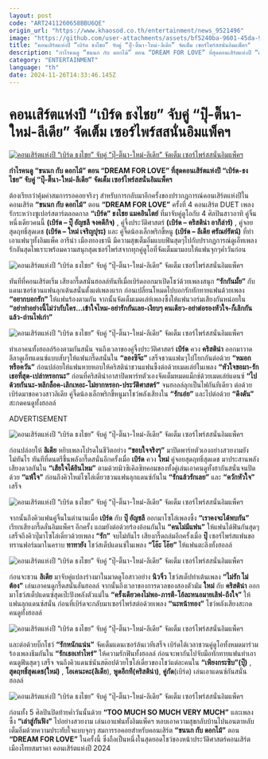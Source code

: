```yaml
---
layout: post
code: "ART2411260658BBU6QE"
origin_url: "https://www.khaosod.co.th/entertainment/news_9521496"
image: "https://github.com/user-attachments/assets/bf5240ba-9601-45da-95fe-a7d5ad2c4c5c"
title: "คอนเสิร์ตแห่งปี “เบิร์ด ธงไชย” จับคู่ “ปุ๊-ติ๊นา-ใหม่-ลีเดีย” จัดเต็ม เซอร์ไพร์สสนั่นอิมแพ็คฯ"
description: "กำไรคนดู “ขนนก กับ ดอกไม้” ตอน “DREAM FOR LOVE” ที่สุดคอนเสิร์ตแห่งปี “เบิร์ด-ธงไชย” จับคู่ “ปุ๊-ติ๊นา-ใหม่-ลีเดีย” จัดเต็ม เซอร์ไพร์สสนั่นอิมแพ็คฯ"
category: "ENTERTAINMENT"
language: "th"
date: 2024-11-26T14:33:46.145Z
---
```


# คอนเสิร์ตแห่งปี “เบิร์ด ธงไชย” จับคู่ “ปุ๊-ติ๊นา-ใหม่-ลีเดีย” จัดเต็ม เซอร์ไพร์สสนั่นอิมแพ็คฯ

[![คอนเสิร์ตแห่งปี “เบิร์ด ธงไชย” จับคู่ “ปุ๊-ติ๊นา-ใหม่-ลีเดีย” จัดเต็ม เซอร์ไพร์สสนั่นอิมแพ็คฯ](https://www.khaosod.co.th/wpapp/uploads/2024/11/brith_261167-1.jpg "คอนเสิร์ตแห่งปี “เบิร์ด ธงไชย” จับคู่ “ปุ๊-ติ๊นา-ใหม่-ลีเดีย” จัดเต็ม เซอร์ไพร์สสนั่นอิมแพ็คฯ")](https://www.khaosod.co.th/wpapp/uploads/2024/11/brith_261167-1.jpg)

**กำไรคนดู “ขนนก กับ ดอกไม้” ตอน “DREAM FOR LOVE” ที่สุดคอนเสิร์ตแห่งปี “เบิร์ด-ธงไชย” จับคู่ “ปุ๊-ติ๊นา-ใหม่-ลีเดีย” จัดเต็ม เซอร์ไพร์สสนั่นอิมแพ็คฯ**

ต้องเรียกว่าคุ้มค่าสมการรอคอยจริงๆ สำหรับการกลับมาอีกครั้งของปรากฎการณ์คอนเสิร์ตแห่งปีในคอนเสิร์ต **“ขนนก กับ ดอกไม้”** ตอน **“DREAM FOR LOVE”** ครั้งที่ 4 คอนเสิร์ต DUET เพลงรักระหว่างซูเปอร์สตาร์ตลอดกาล **“เบิร์ด” ธงไชย แมคอินไตย์** ที่มาจับคู่ดูโอกับ 4 ศิลปินสาวอาทิ คู่จิ้นหนึ่งเดียวคนนี้ **(เบิร์ด – ปุ๊ อัญชลี จงคดีกิจ)** , คู่จึ้งประวัติศาสตร์ **(เบิร์ด – คริสติน่า อากีล่าร์)** , คู่จอยสุดฤทธิ์สุดเดช **(เบิร์ด – ใหม่ เจริญปุระ)** และ คู่จี๊ดน้องเล็กพริกขี้หนู **(เบิร์ด – ลีเดีย ศรัณย์รัตน์)** ที่ทำเอาแฟนๆทั้งอิมแพ็ค อารีน่า เมืองทองธานี มีความสุขเต็มอิ่มแบบฟินสุดๆไปกับปรากฏการณ์ดูเอ็ทเพลงรักอันสุดไพเราะพร้อมความสนุกสุดเซอร์ไพร์สจากทุกคู่ดูโอที่จัดเต็มมามอบให้แฟนจุกๆค่ำวันก่อน

![คอนเสิร์ตแห่งปี “เบิร์ด ธงไชย” จับคู่ “ปุ๊-ติ๊นา-ใหม่-ลีเดีย” จัดเต็ม เซอร์ไพร์สสนั่นอิมแพ็คฯ](https://www.khaosod.co.th/wpapp/uploads/2024/11/brith_261167-5.jpg)

ทันทีที่คอนเสิร์ตเริ่ม เสียงกรี๊ดสนั่นฮอลล์ทันทีเมื่อเบิร์ดออกมาเปิดโชว์ด้วยเพลงสนุก **“รักกันมั้ย”** กับแดนเซอร์ชวนแฟนลุกเต้นสนั่นตั้งแต่เพลงแรก ก่อนเปลี่ยนโหมดไปบอกรักทักทายแฟนด้วยเพลง **“อยากบอกรัก”** ให้แฟนร้องตามกัน จากนั้นจัดเต็มเมดเล่ย์เพลงซึ้งให้แฟนวอร์มเสียงกันหน่อยใน **“อย่าทำอย่างนี้ไม่ว่ากับใคร…เข้าใจไหม-อย่ารักกันเลย-เงียบๆ คนเดียว-อย่าต่อรองหัวใจ-ก็เลิกกันแล้ว-ถ่านไฟเก่า”**

![คอนเสิร์ตแห่งปี “เบิร์ด ธงไชย” จับคู่ “ปุ๊-ติ๊นา-ใหม่-ลีเดีย” จัดเต็ม เซอร์ไพร์สสนั่นอิมแพ็คฯ](https://www.khaosod.co.th/wpapp/uploads/2024/11/brith_261167-10.jpg)

ทำเอาคนทั้งฮอลล์ร้องตามกันสนั่น จนถึงเวลาของคู่จึ้งประวัติศาสตร์ **เบิร์ด** ควง **คริสติน่า** ออกมาวาดลีลาดูเอ็ทแดนซ์แบบสับๆให้แฟนกรี๊ดสนั่นใน **“ลองซิจ๊ะ”** เสร็จชวนแฟนๆไปโยกกันต่อด้วย **“หมอกหรือควัน”** ก่อนปล่อยให้แฟนหายหอบให้คริสติน่าชวนแฟนซึ้งต่อด้วยเมดเล่ย์ในเพลง **“หัวใจขอมา-รักเธอที่สุด-เปล่าหรอกนะ”** ก่อนที่คริสติน่าอาสาปิดพาร์ทตัวเองจัดเต็มหมดแม็กช์ด้วยเมดเล่ย์แดนซ์ **“ไปด้วยกันนะ-พลิกล็อค-เลิกเหอะ-ไม่ยากหรอก-ประวัติศาสตร์”** จนฮอลล์ลุกเป็นไฟกันทีเดียว ต่อด้วยเบิร์ดมาขอควงสาวลิเดีย คู่จี๊ดน้องเล็กพริกขี้หนูมาโชว์พลังเสียงใน **“รักเอ๋ย”** และไปต่อด้วย **“ดึงดัน”** สะกดคนดูทั้งฮอลล์

ADVERTISEMENT

![คอนเสิร์ตแห่งปี “เบิร์ด ธงไชย” จับคู่ “ปุ๊-ติ๊นา-ใหม่-ลีเดีย” จัดเต็ม เซอร์ไพร์สสนั่นอิมแพ็คฯ](https://www.khaosod.co.th/wpapp/uploads/2024/11/brith_261167-4.jpg)

ก่อนปล่อยให้ **ลิเดีย** หยิบเพลงโปรดในชีวิตอย่าง **“ขอบใจจริงๆ”** มาปิดพาร์ทตัวเองอย่างสวยงามยังไม่ทันไร ทันทีที่ดนตรีขึ้นพลังกรี๊ดสนั่นอีกครั้งเมื่อ **เบิร์ด** ควง **ใหม่** คู่จอยสุดฤทธิ์สุดเดช มาประสานพลังเสียงดวลกันใน **“เสียใจได้ยินไหม”** ตามด้วยมิวซิเคิลซิทคอมของทั้งคู่เล่นเอาคนดูทั้งฮากันสนั่นจนปิดด้วย **“แพ้ใจ”** ก่อนถึงคิวใหม่โซโล่เดี่ยวชวนแฟนลุกแดนซ์กันใน **“รักแล้วรักเลย”** และ **“ควักหัวใจ”** เสร็จ

![คอนเสิร์ตแห่งปี “เบิร์ด ธงไชย” จับคู่ “ปุ๊-ติ๊นา-ใหม่-ลีเดีย” จัดเต็ม เซอร์ไพร์สสนั่นอิมแพ็คฯ](https://www.khaosod.co.th/wpapp/uploads/2024/11/brith_261167-9.jpg)

จากนั้นถึงคิวแฟนคู่จิ้นในตำนานเมื่อ **เบิร์ด** กับ **ปุ๊ อัญชลี** ออกมาโซโล่เพลงซึ้ง **“เราคงจะได้พบกัน”** เรียกเสียงกรี๊ดลั่นอิมแพ็คฯ อีกครั้ง แถมยังต่อด้วยร้องอ้อนกันใน **“คนไม่มีแฟน”** ให้แฟนได้ฟินกันสุดๆ เสร็จถึงคิวปุ๊มาโซโล่เดี่ยวด้วยเพลง **“รัก”** จบไม่ทันไร เสียงกรี๊ดถล่มอีกครั้งเมื่อ **ปุ๊** เซอร์ไพร์สแฟนขอทรานฟอร์มมาในคราบ **ทาทายัง** โชว์สเต็ปแดนซ์ในเพลง **“โอ๊ะ โอ๊ย”** ให้แฟนตะลึงทั้งฮอลล์

![คอนเสิร์ตแห่งปี “เบิร์ด ธงไชย” จับคู่ “ปุ๊-ติ๊นา-ใหม่-ลีเดีย” จัดเต็ม เซอร์ไพร์สสนั่นอิมแพ็คฯ](https://www.khaosod.co.th/wpapp/uploads/2024/11/brith_261167-8.jpg)

ก่อนจะชวน **ลิเดีย** มาจับคู่แปลงร่างมาในมาดดูโอสาวอย่าง **นิวจิ๋ว** โชว์สเต็ปท่าเต้นเพลง **“ไม่รัก ไม่ต้อง”** เล่นเอาคนดูกรี๊ดสนั่นลั่นฮอลล์ จากนั้นถึงเวลาของการดวลของสองตัวมัม **ใหม่** กับ **คริสติน่า** ออกมาโชว์สเต็ปแดนซ์สุดเป๊ะปังพลังตัวแม่ใน **“ครั้งเดียวคงไม่พอ-ภารตี-โอ้ละหนอมายเลิฟ-ถึงใจ”** ให้แฟนลุกแดนซ์สนั่น ก่อนที่เบิร์ดจะกลับมาเซอร์ไพร์สต่อด้วยเพลง **“นะหน้าทอง”** โชว์พลังเสียงสะกดคนดูทั้งฮอลล์

![คอนเสิร์ตแห่งปี “เบิร์ด ธงไชย” จับคู่ “ปุ๊-ติ๊นา-ใหม่-ลีเดีย” จัดเต็ม เซอร์ไพร์สสนั่นอิมแพ็คฯ](https://www.khaosod.co.th/wpapp/uploads/2024/11/brith_261167-7.jpg)

และต่อด้วยบิ๊กโชว์ **“รักหนักแน่น”** จัดเต็มแดนเซอร์ล้นเวทีเสร็จ เบิร์ดได้เวลาชวนคู่ดูโอทั้งหมดมาร่วมร้องเพลงธีมกันใน **“รักเธอเท่าไหร่”** ให้ความรักฟินทั้งฮอลล์ ก่อนจะพากันไปจับมือทักทายแฟนทำเอาคนดูฟินสุดๆ เสร็จ จนถึงคิวแดนซ์นันสต๊อปด้วยโซโล่เดี่ยวของโชว์แต่ละคนใน **“เพียงกระซิบ”(ปุ๊)** , **สุดฤทธิ์สุดเดช(ใหม่)** , **โอเคนะคะ(ลิเดีย**), **พูดอีกที(คริสติน่า)**, **คู่กัด**(เบิร์ด) เล่นเอาแดนซ์กันสนั่นฮอลล์

![คอนเสิร์ตแห่งปี “เบิร์ด ธงไชย” จับคู่ “ปุ๊-ติ๊นา-ใหม่-ลีเดีย” จัดเต็ม เซอร์ไพร์สสนั่นอิมแพ็คฯ](https://www.khaosod.co.th/wpapp/uploads/2024/11/brith_261167-11.jpg)

ก่อนทั้ง 5 ศิลปินปิดท้ายค่ำวันนั้นด้วย **“TOO MUCH SO MUCH VERY MUCH”** และเพลงซึ้ง **“เล่าสู่กันฟัง”** ไปอย่างสวยงาม เล่นเอาแฟนทั้งอิมแพ็คฯ หอบเอาความสุขกลับบ้านไปนอนตาหลับ เต็มอิ่มด้วยความประทับใจแบบจุกๆ สมการรอคอยสำหรับคอนเสิร์ต **“ขนนก กับ ดอกไม้”** ตอน **“DREAM FOR LOVE”** ในครั้งนี้ ซึ่งถือเป็นหนึ่งในสุดยอดโชว์ของหน้าประวัติศาสตร์คอนเสิร์ตเมืองไทยสมราคา คอนเสิร์ตแห่งปี 2024